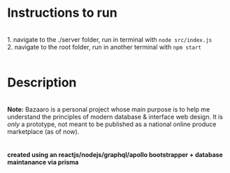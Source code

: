 <h1>Instructions to run</h1><br/>
1. navigate to the ./server folder, run in terminal with <code>node src/index.js</code><br/>
2. navigate to the root folder, run in another terminal with <code>npm start</code>
<br/><br/>
<h1>Description</h1><br/>
<b>Note:</b> Bazaaro is a personal project whose main purpose is to help me understand the principles of modern database & interface web design. It is <i> only </i> a prototype, not meant to be published as a national online produce marketplace (as of now).
<br/><br/>
<h4> created using an reactjs/nodejs/graphql/apollo bootstrapper + database maintanance via prisma </h4>
